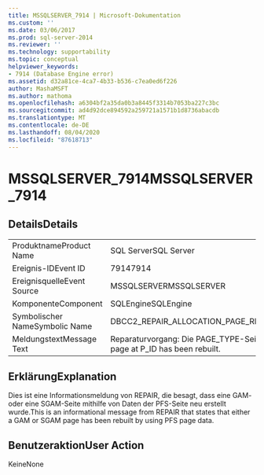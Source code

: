 ```yaml
---
title: MSSQLSERVER_7914 | Microsoft-Dokumentation
ms.custom: ''
ms.date: 03/06/2017
ms.prod: sql-server-2014
ms.reviewer: ''
ms.technology: supportability
ms.topic: conceptual
helpviewer_keywords:
- 7914 (Database Engine error)
ms.assetid: d32a81ce-4ca7-4b33-b536-c7ea0ed6f226
author: MashaMSFT
ms.author: mathoma
ms.openlocfilehash: a6304bf2a35da0b3a8445f3314b7053ba227c3bc
ms.sourcegitcommit: ad4d92dce894592a259721a1571b1d8736abacdb
ms.translationtype: MT
ms.contentlocale: de-DE
ms.lasthandoff: 08/04/2020
ms.locfileid: "87618713"
---
```

# <a name="mssqlserver_7914"></a><span data-ttu-id="2090d-102">MSSQLSERVER_7914</span><span class="sxs-lookup"><span data-stu-id="2090d-102">MSSQLSERVER_7914</span></span>
    
## <a name="details"></a><span data-ttu-id="2090d-103">Details</span><span class="sxs-lookup"><span data-stu-id="2090d-103">Details</span></span>  
  
|||  
|-|-|  
|<span data-ttu-id="2090d-104">Produktname</span><span class="sxs-lookup"><span data-stu-id="2090d-104">Product Name</span></span>|<span data-ttu-id="2090d-105">SQL Server</span><span class="sxs-lookup"><span data-stu-id="2090d-105">SQL Server</span></span>|  
|<span data-ttu-id="2090d-106">Ereignis-ID</span><span class="sxs-lookup"><span data-stu-id="2090d-106">Event ID</span></span>|<span data-ttu-id="2090d-107">7914</span><span class="sxs-lookup"><span data-stu-id="2090d-107">7914</span></span>|  
|<span data-ttu-id="2090d-108">Ereignisquelle</span><span class="sxs-lookup"><span data-stu-id="2090d-108">Event Source</span></span>|<span data-ttu-id="2090d-109">MSSQLSERVER</span><span class="sxs-lookup"><span data-stu-id="2090d-109">MSSQLSERVER</span></span>|  
|<span data-ttu-id="2090d-110">Komponente</span><span class="sxs-lookup"><span data-stu-id="2090d-110">Component</span></span>|<span data-ttu-id="2090d-111">SQLEngine</span><span class="sxs-lookup"><span data-stu-id="2090d-111">SQLEngine</span></span>|  
|<span data-ttu-id="2090d-112">Symbolischer Name</span><span class="sxs-lookup"><span data-stu-id="2090d-112">Symbolic Name</span></span>|<span data-ttu-id="2090d-113">DBCC2_REPAIR_ALLOCATION_PAGE_REBUILT</span><span class="sxs-lookup"><span data-stu-id="2090d-113">DBCC2_REPAIR_ALLOCATION_PAGE_REBUILT</span></span>|  
|<span data-ttu-id="2090d-114">Meldungstext</span><span class="sxs-lookup"><span data-stu-id="2090d-114">Message Text</span></span>|<span data-ttu-id="2090d-115">Reparaturvorgang: Die PAGE_TYPE-Seite bei P_ID wurde neu erstellt.</span><span class="sxs-lookup"><span data-stu-id="2090d-115">Repair: PAGE_TYPE page at P_ID has been rebuilt.</span></span>|  
  
## <a name="explanation"></a><span data-ttu-id="2090d-116">Erklärung</span><span class="sxs-lookup"><span data-stu-id="2090d-116">Explanation</span></span>  
 <span data-ttu-id="2090d-117">Dies ist eine Informationsmeldung von REPAIR, die besagt, dass eine GAM- oder eine SGAM-Seite mithilfe von Daten der PFS-Seite neu erstellt wurde.</span><span class="sxs-lookup"><span data-stu-id="2090d-117">This is an informational message from REPAIR that states that either a GAM or SGAM page has been rebuilt by using PFS page data.</span></span>  
  
## <a name="user-action"></a><span data-ttu-id="2090d-118">Benutzeraktion</span><span class="sxs-lookup"><span data-stu-id="2090d-118">User Action</span></span>  
 <span data-ttu-id="2090d-119">Keine</span><span class="sxs-lookup"><span data-stu-id="2090d-119">None</span></span>  
  
  
